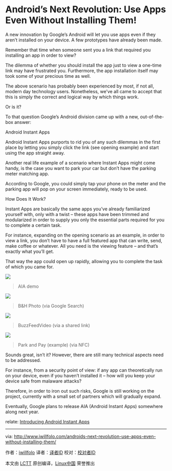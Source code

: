 Android’s Next Revolution: Use Apps Even Without Installing Them!
===================================================================


A new innovation by Google’s Android will let you use apps even if they aren’t installed on your device. A few prototypes have already been made.

Remember that time when someone sent you a link that required you installing an app in order to view?

The dilemma of whether you should install the app just to view a one-time link may have frustrated you. Furthermore, the app installation itself may took some of your precious time as well.

The above scenario has probably been experienced by most, if not all, modern day technology users. Nonetheless, we’ve all came to accept that this is simply the correct and logical way by which things work.

Or is it?

To that question Google’s Android division came up with a new, out-of-the-box answer:

Android Instant Apps

Android Instant Apps purports to rid you of any such dilemmas in the first place by letting you simply click the link (see opening example) and start using the app straight away.

Another real life example of a scenario where Instant Apps might come handy, is the case you want to park your car but don’t have the parking meter matching app.

According to Google, you could simply tap your phone on the meter and the parking app will pop on your screen immediately, ready to be used.

How Does It Work?

Instant Apps are basically the same apps you’ve already familiarized yourself with, only with a twist – these apps have been trimmed and modularized in order to supply you only the essential parts required for you to complete a certain task.

For instance, expanding on the opening scenario as an example, in order to view a link, you don’t have to have a full featured app that can write, send, make coffee or whatever. All you need is the viewing feature – and that’s exactly what you’ll get.

That way the app could open up rapidly, allowing you to complete the task of which you came for.

![](http://www.iwillfolo.com/wordpress/wp-content/uploads/2016/05/AIA-demo.jpg)
>AIA demo

![](https://4.bp.blogspot.com/-p5WOrD6wVy8/VzyIpsDqULI/AAAAAAAADD0/xbtQjurJZ6EEji_MPaY1sLK5wVkXSvxJgCKgB/s800/B%2526H%2B-%2BDevice%2B%2528Final%2529.gif)
>B&H Photo (via Google Search)

![](https://2.bp.blogspot.com/-q5ApCzECuNA/VzyKa9l0t2I/AAAAAAAADEI/nYhhMClDl5Y3qL5-wiOb2J2QjtGWwbF2wCLcB/s800/BuzzFeed-Device-Install%2B%2528Final%2529.gif)
>BuzzFeedVideo (via a shared link)

![](https://2.bp.blogspot.com/-mVhKMMzhxms/VzyKg25ihBI/AAAAAAAADEM/dJN6_8H7qkwRyulCF7Yr2234-GGUXzC6ACLcB/s800/Park%2Band%2BPay%2B-%2BDevice%2Bwith%2BMeter%2B%2528Final%2529.gif)
>Park and Pay (example) (via NFC)


Sounds great, isn’t it? However, there are still many technical aspects need to be addressed.

For instance, from a security point of view: if any app can theoretically run on your device, even if you haven’t installed it – how will you keep your device safe from malaware attacks?

Therefore, in order to iron out such risks, Google is still working on the project, currently with a small set of partners which will gradually expand.

Eventually, Google plans to release AIA (Android Instant Apps) somewhere along next year.

relate: [Introducing Android Instant Apps][1]

--------------------------------------------------------------------------------

via: http://www.iwillfolo.com/androids-next-revolution-use-apps-even-without-installing-them/

作者：[iwillfolo][a]
译者：[译者ID](https://github.com/译者ID)
校对：[校对者ID](https://github.com/校对者ID)

本文由 [LCTT](https://github.com/LCTT/TranslateProject) 原创编译，[Linux中国](https://linux.cn/) 荣誉推出

[a]: http://www.iwillfolo.com
[1]: http://android-developers.blogspot.co.il/2016/05/android-instant-apps-evolving-apps.html?utm_source=feedburner&utm_medium=feed&utm_campaign=Feed:+blogspot/hsDu+%28Android+Developers+Blog%29
